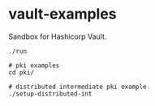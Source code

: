 # vault-examples

Sandbox for Hashicorp Vault.

```
./run

# pki examples
cd pki/

# distributed intermediate pki example
./setup-distributed-int
```


